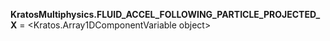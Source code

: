 **KratosMultiphysics.FLUID_ACCEL_FOLLOWING_PARTICLE_PROJECTED_X** =
<Kratos.Array1DComponentVariable object>

